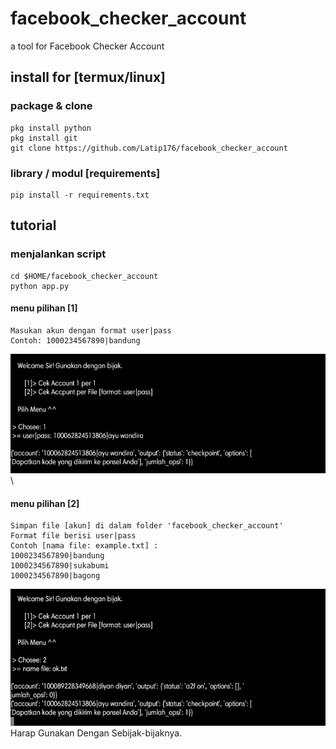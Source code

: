 # facebook_checker_account
a tool for Facebook Checker Account
## install for [termux/linux]
### package & clone
```
pkg install python
pkg install git
git clone https://github.com/Latip176/facebook_checker_account

```
### library / modul [requirements]
```
pip install -r requirements.txt
```
## tutorial
### menjalankan script
```
cd $HOME/facebook_checker_account
python app.py
```
#### menu pilihan [1]
```
Masukan akun dengan format user|pass
Contoh: 1000234567890|bandung
```
<img src="img/Screenshot_20230203-192639_Pydroid 3.jpg" alt="contoh 1">\
#### menu pilihan [2]
```
Simpan file [akun] di dalam folder 'facebook_checker_account'
Format file berisi user|pass
Contoh [nama file: example.txt] :
1000234567890|bandung
1000234567890|sukabumi
1000234567890|bagong
```
<img src="img/Screenshot_20230203-192531_Pydroid 3.jpg" alt="contoh 2">\
Harap Gunakan Dengan Sebijak-bijaknya.
